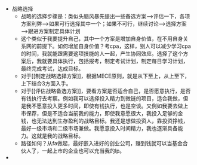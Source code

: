 - 战略选择
	- 战略的选择步骤是：类似头脑风暴先提出一些备选方案——>评估一下，各项方案利弊——>如果可行选择其中一个；如果不可行，继续讨论——>选择方案——>跟进方案制定具体计划
	- 这个类似于我要提升自己，其中一个方案是增加自身价值，在不用自身关系网的前提下。如何增加自身价值？考cpa，这样，别人可以减少学习cpa的时间，我就能跟需要这项技能的人一起，产生协同效应。选择了这个方案后，我就要具体执行，包括报考，制定考试计划，制定每日学习计划，最终完成考试，达成目标。
	- 对于[[制定战略选择方案]]，根据MECE原则，就是从下至上，从上至下，上下结合3方面入手。
	- 对于[[评估战略备选方案]]，要看方案是否适合自己，是否愿意执行，是否有钱执行去考察。例如我可以选择投入精力到微链的项目，适合我做，但是我不愿意投入更多时间，即使有钱执行，也是空谈。又例如我要去做上市保荐，但是不适合当前我的能力，即使我意愿很大，我投入足够的金钱，也无法达到生存盈利的战略目标。我还是想做投资人，靠投资挣钱，最好一级市场和二级市场兼做。我愿意投入时间精力，我也逐渐具备能力。这就是我的战略目标。
	- 路径如何？从fa做起，最好嵌入进好的创业公司，赚到钱就可以当基金合伙人了，一起上市的企业也可以充当我的lp。
-